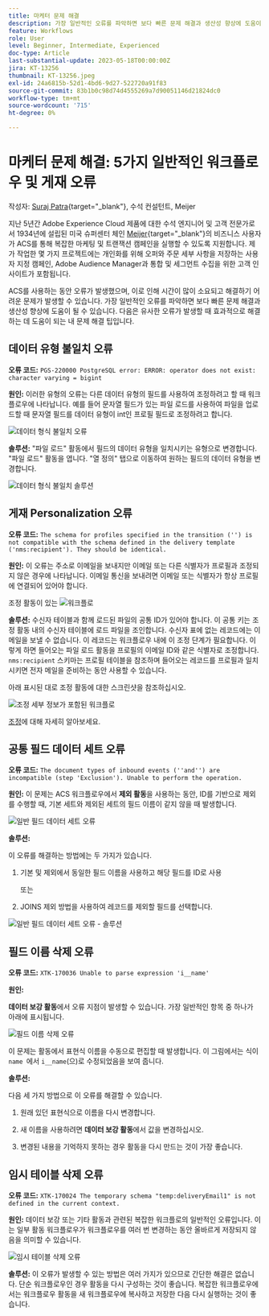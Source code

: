 ```yaml
---
title: 마케터 문제 해결
description: 가장 일반적인 오류를 파악하면 보다 빠른 문제 해결과 생산성 향상에 도움이 될 수 있습니다. 이러한 문제 해결 팁은 유사한 오류가 발생할 때 효과적으로 해결하는 데 도움이 됩니다.
feature: Workflows
role: User
level: Beginner, Intermediate, Experienced
doc-type: Article
last-substantial-update: 2023-05-18T00:00:00Z
jira: KT-13256
thumbnail: KT-13256.jpeg
exl-id: 24a6815b-52d1-4bd6-9d27-522720a91f83
source-git-commit: 83b1b0c98d74d4555269a7d90051146d21824dc0
workflow-type: tm+mt
source-wordcount: '715'
ht-degree: 0%

---
```


# 마케터 문제 해결: 5가지 일반적인 워크플로우 및 게재 오류

작성자: [Suraj Patra](https://www.linkedin.com/in/suraj-p-51612053/){target="_blank"}, 수석 컨설턴트, Meijer

지난 5년간 Adobe Experience Cloud 제품에 대한 수석 엔지니어 및 고객 전문가로서 1934년에 설립된 미국 슈퍼센터 체인 [Meijer](https://www.meijer.com/){target="_blank"}의 비즈니스 사용자가 ACS를 통해 복잡한 마케팅 및 트랜잭션 캠페인을 실행할 수 있도록 지원합니다. 제가 작업한 몇 가지 프로젝트에는 개인화를 위해 오퍼와 주문 세부 사항을 저장하는 사용자 지정 캠페인, Adobe Audience Manager과 통합 및 세그먼트 수집을 위한 고객 인사이트가 포함됩니다.


ACS를 사용하는 동안 오류가 발생했으며, 이로 인해 시간이 많이 소요되고 해결하기 어려운 문제가 발생할 수 있습니다. 가장 일반적인 오류를 파악하면 보다 빠른 문제 해결과 생산성 향상에 도움이 될 수 있습니다. 다음은 유사한 오류가 발생할 때 효과적으로 해결하는 데 도움이 되는 내 문제 해결 팁입니다.

## 데이터 유형 불일치 오류

**오류 코드:**
`PGS-220000 PostgreSQL error: ERROR: operator does not exist: character varying = bigint`

**원인:**
이러한 유형의 오류는 다른 데이터 유형의 필드를 사용하여 조정하려고 할 때 워크플로우에 나타납니다. 예를 들어 문자열 필드가 있는 파일 로드를 사용하여 파일을 업로드할 때 문자열 필드를 데이터 유형이 int인 프로필 필드로 조정하려고 합니다.

![데이터 형식 불일치 오류](/help/assets/kt-13256/data-type-mismatch.png)

**솔루션:**
&quot;파일 로드&quot; 활동에서 필드의 데이터 유형을 일치시키는 유형으로 변경합니다. &quot;파일 로드&quot; 활동을 엽니다. &quot;열 정의&quot; 탭으로 이동하여 원하는 필드의 데이터 유형을 변경합니다.


![데이터 형식 불일치 솔루션](/help/assets/kt-13256/data-type-mismatch-solution.png)

## 게재 Personalization 오류

**오류 코드:**
`The schema for profiles specified in the transition ('') is not compatible with the schema defined in the delivery template ('nms:recipient'). They should be identical.`

**원인:**
이 오류는 주소로 이메일을 보내지만 이메일 또는 다른 식별자가 프로필과 조정되지 않은 경우에 나타납니다. 이메일 통신을 보내려면 이메일 또는 식별자가 항상 프로필에 연결되어 있어야 합니다.

조정 활동이 있는 ![워크플로](/help/assets/kt-13256/del-persn-error-wf.png)

**솔루션:**
수신자 테이블과 함께 로드된 파일의 공통 ID가 있어야 합니다. 이 공통 키는 조정 활동 내의 수신자 테이블에 로드 파일을 조인합니다. 수신자 표에 없는 레코드에는 이메일을 보낼 수 없습니다. 이 레코드는 워크플로우 내에 이 조정 단계가 필요합니다. 이렇게 하면 들어오는 파일 로드 활동을 프로필의 이메일 ID와 같은 식별자로 조정합니다. `nms:recipient` 스키마는 프로필 테이블을 참조하며 들어오는 레코드를 프로필과 일치시키면 전자 메일을 준비하는 동안 사용할 수 있습니다.

아래 표시된 대로 조정 활동에 대한 스크린샷을 참조하십시오.

![조정 세부 정보가 포함된 워크플로](/help/assets/kt-13256/del-persn-error-wf-solution.png)

[조정](https://experienceleague.adobe.com/ko/docs/campaign-standard/using/managing-processes-and-data/data-management-activities/reconciliation)에 대해 자세히 알아보세요.

## 공통 필드 데이터 세트 오류

**오류 코드:**
`The document types of inbound events (''and'') are incompatible (step 'Exclusion'). Unable to perform the operation. `

**원인:**
이 문제는 ACS 워크플로우에서 **제외 활동**&#x200B;을 사용하는 동안, ID를 기반으로 제외를 수행할 때, 기본 세트와 제외된 세트의 필드 이름이 같지 않을 때 발생합니다.


![일반 필드 데이터 세트 오류](/help/assets/kt-13256/dataset-error.png)

**솔루션:**

이 오류를 해결하는 방법에는 두 가지가 있습니다.

1. 기본 및 제외에서 동일한 필드 이름을 사용하고 해당 필드를 ID로 사용

   또는

2. JOINS 제외 방법을 사용하여 레코드를 제외할 필드를 선택합니다.

![일반 필드 데이터 세트 오류 - 솔루션 ](/help/assets/kt-13256/dataset-error-solution.png)

## 필드 이름 삭제 오류

**오류 코드:**
`XTK-170036 Unable to parse expression 'i__name'`

**원인:**

**데이터 보강 활동**&#x200B;에서 오류 지점이 발생할 수 있습니다. 가장 일반적인 항목 중 하나가 아래에 표시됩니다.

![필드 이름 삭제 오류](/help/assets/kt-13256/field-name-dropped-error.png)

이 문제는 활동에서 표현식 이름을 수동으로 편집할 때 발생합니다. 이 그림에서는 식이 `name `에서 `i__name`(으)로 수정되었음을 보여 줍니다.

**솔루션:**

다음 세 가지 방법으로 이 오류를 해결할 수 있습니다.

1. 원래 있던 표현식으로 이름을 다시 변경합니다.

2. 새 이름을 사용하려면 **데이터 보강 활동**&#x200B;에서 값을 변경하십시오.

3. 변경된 내용을 기억하지 못하는 경우 활동을 다시 만드는 것이 가장 좋습니다.

## 임시 테이블 삭제 오류 

**오류 코드:**
`XTK-170024 The temporary schema "temp:deliveryEmail1" is not defined in the current context.`

**원인:**
데이터 보강 또는 기타 활동과 관련된 복잡한 워크플로의 일반적인 오류입니다. 이는 일부 활동 워크플로우가 워크플로우를 여러 번 변경하는 동안 올바르게 저장되지 않음을 의미할 수 있습니다.

![임시 테이블 삭제 오류 ](/help/assets/kt-13256/temp-table-dropped-error.png)

**솔루션:**
이 오류가 발생할 수 있는 방법은 여러 가지가 있으므로 간단한 해결은 없습니다. 단순 워크플로우인 경우 활동을 다시 구성하는 것이 좋습니다. 복잡한 워크플로우에서는 워크플로우 활동을 새 워크플로우에 복사하고 저장한 다음 다시 실행하는 것이 좋습니다.
